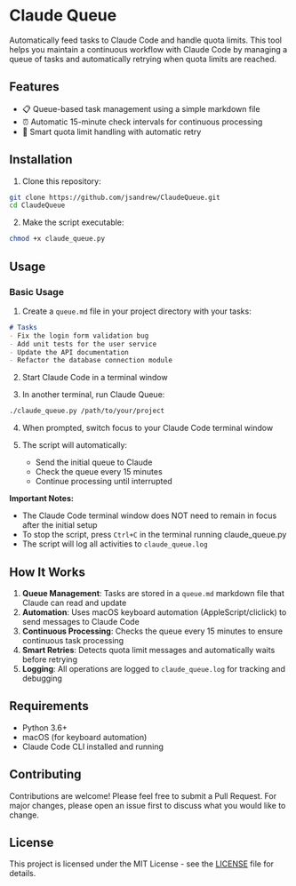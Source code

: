 # Claude Queue

Automatically feed tasks to Claude Code and handle quota limits. This tool helps you maintain a continuous workflow with Claude Code by managing a queue of tasks and automatically retrying when quota limits are reached.

## Features

- 📋 Queue-based task management using a simple markdown file
- ⏰ Automatic 15-minute check intervals for continuous processing
- 🔄 Smart quota limit handling with automatic retry

## Installation

1. Clone this repository:
```bash
git clone https://github.com/jsandrew/ClaudeQueue.git
cd ClaudeQueue
```

2. Make the script executable:
```bash
chmod +x claude_queue.py
```

## Usage

### Basic Usage

1. Create a `queue.md` file in your project directory with your tasks:
```markdown
# Tasks
- Fix the login form validation bug
- Add unit tests for the user service
- Update the API documentation
- Refactor the database connection module
```

2. Start Claude Code in a terminal window

3. In another terminal, run Claude Queue:
```bash
./claude_queue.py /path/to/your/project
```

4. When prompted, switch focus to your Claude Code terminal window

5. The script will automatically:
   - Send the initial queue to Claude
   - Check the queue every 15 minutes
   - Continue processing until interrupted

**Important Notes:**
- The Claude Code terminal window does NOT need to remain in focus after the initial setup
- To stop the script, press `Ctrl+C` in the terminal running claude_queue.py
- The script will log all activities to `claude_queue.log`

## How It Works

1. **Queue Management**: Tasks are stored in a `queue.md` markdown file that Claude can read and update
2. **Automation**: Uses macOS keyboard automation (AppleScript/cliclick) to send messages to Claude Code
3. **Continuous Processing**: Checks the queue every 15 minutes to ensure continuous task processing
4. **Smart Retries**: Detects quota limit messages and automatically waits before retrying
5. **Logging**: All operations are logged to `claude_queue.log` for tracking and debugging

## Requirements

- Python 3.6+
- macOS (for keyboard automation)
- Claude Code CLI installed and running

## Contributing

Contributions are welcome! Please feel free to submit a Pull Request. For major changes, please open an issue first to discuss what you would like to change.

## License

This project is licensed under the MIT License - see the [LICENSE](LICENSE) file for details.

